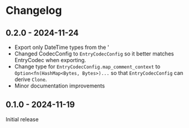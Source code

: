 # Changelog

## 0.2.0 - 2024-11-24
* Export only DateTime types from the '
* Changed CodecConfig to `EntryCodecConfig` so it better matches EntryCodec when exporting.
* Change type for `EntryCodecConfig.map_comment_context` to
  `Option<fn(HashMap<Bytes, Bytes>)...` so that `EntryCodecConfig` can derive `Clone`.
* Minor documentation improvements

## 0.1.0 - 2024-11-19
Initial release
